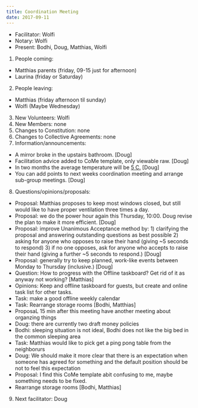 ```yaml
---
title: Coordination Meeting
date: 2017-09-11
---
```


<!-- Hello facilitator/notary! Thank you for your services. Here is some advice for facilitating coordination meetings:
  - Notify people 10 minutes before the meeting starts. (Watching the clock is not super fun, people will be grateful if you do it for them.)
  - Start at 10:00 sharp, or earlier if everyone is there. (Waiting is time-wasting, be a time-saver!)
  - Go through the ordered points in order, even if nothing has changed. (They are arranged to try and get the most relevant information to most people.)
  - Feel welcome to moderate conversation if it goes off-topic/too detailed. (Are listeners interested? Are speakers satisfied? Can you identify a sub-group?)
  - Stop the meeting at 11:00 latest. (There is always more to talk about and the important stuff will not be forgotten.)
  - Leave the room once the meeting has ended. (This sends a clear signal to everyone else that they can also leave and get on with their day.)
  - Upload the notes as soon as possible. (People can then be reminded of what happened and what they said they would do.)
  - Have fun!
-->

- Facilitator: Wolfi
- Notary: Wolfi
- Present: Bodhi, Doug, Matthias, Wolfi

1. People coming:
  - Matthias parents (friday, 09-15 just for afternoon)
  - Laurina (friday or Saturday)
2. People leaving:
  - Matthias (friday afternoon til sunday)
  - Wolfi (Maybe Wednesday)
3. New Volunteers: Wolfi
4. New Members: none
5. Changes to Constitution: none
6. Changes to Collective Agreements: none
7. Information/announcements:
  - A mirror broke in the upstairs bathroom. [Doug]
  - Facilitation advice added to CoMe template, only viewable raw. [Doug]
  - In two months the average temperature will be [5 C.](https://weatherspark.com/y/73665/Average-Weather-in-Wurzen-Germany-Year-Round) [Doug]
  - You can add points to next weeks coordination meeting and arrange sub-group meetings. [Doug]
8. Questions/opinions/proposals: 
  - Proposal: Matthias proposes to keep most windows closed, but still would like to have proper ventilation three times a day.
  - Proposal: we do the power hour again this Thursday, 10:00. Doug revise the plan to make it more efficient. [Doug]
  - Proposal: improve Unanimous Acceptance method by: 1) clarifying the proposal and answering outstanding questions as best possible 2) asking for anyone who opposes to raise their hand (giving ~5 seconds to respond) 3) if no one opposes, ask for anyone who accepts to raise their hand (giving a further ~5 seconds to respond.) [Doug]
  - Proposal: generally try to keep planned, work-like events between Monday to Thursday (inclusive.) [Doug]
  - Question: How to progress with the Offline taskboard? Get rid of it as anyway not working? [Matthias]
  - Opinions: Keep and offline taskboard for guests, but create and online task list for other tasks.
  - Task: make a good offline weekly calendar
  - Task: Rearrange storage rooms [Bodhi, Matthias]
  - ProposaL 15 min after this meeting have another meeting about organzing things
  - Doug: there are currently two draft money policies
  - Bodhi: sleeping situation is not ideal, Bodhi does not like the big bed in the common sleeping area
  - Task: Matthias would like to pick get a ping pong table from the neighborurs
  - Doug: We should make it more clear that there is an expectation when someone has agreed for something and the default position should be not to feel this expectation
  - Proposal: I find this CoMe template abit confusing to me, maybe something needs to be fixed. 
  - Rearrange storage rooms [Bodhi, Matthias]
9. Next facilitator: Doug
